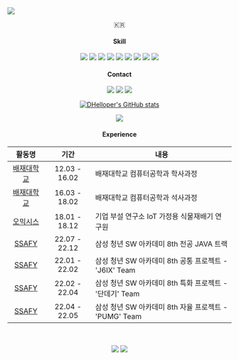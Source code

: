 <img src="https://capsule-render.vercel.app/api?type=soft&color=6CADDF&height=100&section=header&text=JUNG%20DOHYEONG&fontSize=30&fontColor=FFFFFF&animation=twinkling" />

<p align="center">🇰🇷</p>


<h4 align="center">Skill</h4>
<div align="center"><img src="https://img.shields.io/badge/Java-744E3B?style=flat-square&logo=Java&logoColor=white"/> <img src="https://img.shields.io/badge/JavaScript-F7DF1E?style=flat-square&logo=JavaScript&logoColor=white"/> <img src="https://img.shields.io/badge/HTML5-E34F26?style=flat-square&logo=HTML5&logoColor=white"/> <img src="https://img.shields.io/badge/CSS3-1572B6?style=flat-square&logo=CSS3&logoColor=white"/>  <img src="https://img.shields.io/badge/node.js-339933?style=flat-square&logo=Node.js&logoColor=white" / > <img src="https://img.shields.io/badge/MySQL-4479A1?style=flat-square&logo=MySQL&logoColor=white" / >
  <img src="https://img.shields.io/badge/Spring-6DB33F?style=flat-square&logo=Spring&logoColor=white"/>
  <img src="https://img.shields.io/badge/SpringBoot-6DB33F?style=flat-square&logo=SpringBoot&logoColor=white"/>
  <img src="https://img.shields.io/badge/Vue.js-4FC08D?style=flat-square&logo=Vue.js&logoColor=white"/>

<h4 align="center">Contact</h4>
<div align="center"><a href=mailto:dnflswkddn@gmail.com><img src="https://img.shields.io/badge/Gmail-d14836?style=flat-square&logo=Gmail&logoColor=white"/></a> <a href=mailto:wjdehgud5769@naver.com><img src="https://img.shields.io/badge/Naver-03C75A?style=flat-square&logo=Naver&logoColor=white"/></a>  <a href=https://dhelloper.tistory.com/><img src="https://img.shields.io/badge/Blog-6BDBB8?style=flat-square&logo=Storyblok&logoColor=white"/></a></div>

[![DHelloper's GitHub stats](https://github-readme-stats.vercel.app/api?username=DHelloper&theme=redical&locale=kr&hide_title=true&show_icons=true)](https://github.com/anuraghazra/github-readme-stats)

<a href="https://hits.seeyoufarm.com"><img src="https://hits.seeyoufarm.com/api/count/incr/badge.svg?url=https%3A%2F%2Fgithub.com%2FDHelloper%2Fhit-counter&count_bg=%23000000&title_bg=%23555555&icon=github.svg&icon_color=%23E7E7E7&title=hits&edge_flat=false"/></a>

<h4 align="center">Experience</h4>

<div align="center">

|활동명|기간|내용|
|:---:|:---:|---|
|<a href="https://pcu.ac.kr/">배재대학교</a>|12.03 - 16.02|배재대학교 컴퓨터공학과 학사과정|
|<a href="https://pcu.ac.kr/">배재대학교</a>|16.03 - 18.02|배재대학교 컴퓨터공학과 석사과정|
|<a href="">오믹시스</a>|18.01 - 18.12|기업 부설 연구소 IoT 가정용 식물재배기 연구원|
|<a href="https://ssafy.com/">SSAFY</a>|22.07 - 22.12|삼성 청년 SW 아카데미 8th 전공 JAVA 트랙|
|<a href="https://ssafy.com/">SSAFY</a>|22.01 - 22.02|삼성 청년 SW 아카데미 8th 공통 프로젝트 - 'J6IX' Team|
|<a href="https://ssafy.com/">SSAFY</a>|22.02 - 22.04|삼성 청년 SW 아카데미 8th 특화 프로젝트 - '단데기' Team|
|<a href="https://ssafy.com/">SSAFY</a>|22.04 - 22.05|삼성 청년 SW 아카데미 8th 자율 프로젝트 - 'PUMG' Team|

</div>
<br>
<br>

<div align="center">
  <a href="http://solved.ac/dnflswkddn"><img src="http://mazassumnida.wtf/api/v2/generate_badge?boj=dnflswkddn"/></a> <a href="http://solved.ac/dnflswkddn"><img src="http://mazandi.herokuapp.com/api?handle=dnflswkddn&theme=dark"/></a>
</div>
